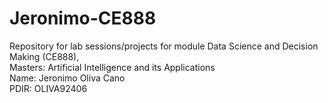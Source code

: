 # Jeronimo-CE888
Repository for lab sessions/projects for module Data Science and Decision Making (CE888),<br/> Masters: Artificial Intelligence and its Applications
<br/>Name: Jeronimo Oliva Cano <br/>PDIR: OLIVA92406

